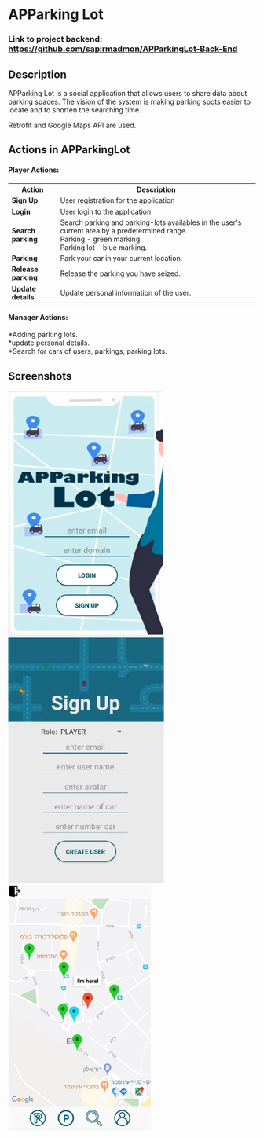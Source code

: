 # APParking Lot

### Link to project backend: <a href="url">https://github.com/sapirmadmon/APParkingLot-Back-End</a> 
## Description
APParking Lot is a social application that allows users to share data about parking spaces. The vision of the system is making parking spots easier to locate and to shorten the searching time.

Retrofit and Google Maps API are used.


## Actions in APParkingLot

#### Player Actions: 

<table>
    <th>Action</th>
    <th>Description</th>
		<tr>
			<td><b>Sign Up</b></td>
			<td>User registration for the application</td>
		</tr>
		<tr>
			<td><b>Login</b></td>
			<td>User login to the application</td>
		</tr>
		<tr>
			<td><b><b>Search parking</b></b></td>
			<td>Search parking and parking-lots availables in the user's current area by a predetermined range.<br>
				Parking - green marking.<br>
				Parking lot - blue marking.</td>
		</tr>
		<tr>
			<td><b>Parking</b></td>
			<td>Park your car in your current location.</td>
		</tr>
		<tr>
			<td><b>Release parking</b></td>
			<td>Release the parking you have seized.</td>
		</tr>
		<tr>
			<td><b>Update details</b></td>
			<td>Update personal information of the user.</td>
		</tr>
</table>

#### Manager Actions: 
*Adding parking lots.<br>
*update personal details.<br>
*Search for cars of users, parkings, parking lots.<br>

## Screenshots

<p float="center">
  <img src="docc/login.png" height="500" alt="login"</img>
  <img src="docc/signup.jpg" height="500" alt="sign up"</img>
  <img src="docc/map.png" height="500" alt="map"</img>
</p>


